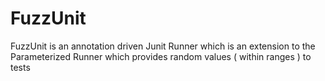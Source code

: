 # FuzzUnit
FuzzUnit is an annotation driven Junit Runner which is an extension to the Parameterized Runner which provides random values ( within ranges ) to tests
